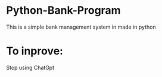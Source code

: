 # Python-Bank-Program
This is a simple bank management system in made in python
# To inprove:
  Stop using ChatGpt
